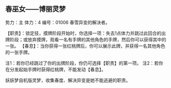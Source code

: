 
春巫女——博丽灵梦
-------------------------

势力：主
体力：4
编号：01006
春雪异变的解决者。

【职责】：锁定技，摸牌阶段开始时，你选择一项：失去1点体力并跳过此回合的出牌阶段；或放弃摸牌，观看一名有手牌的其他角色的手牌，然后你可以获得其中的一张。
【春息】：当你获得一张红桃牌后，你可以展示此牌，并获得一名其他角色的一张手牌。

注1：若你已经跳过了你的出牌阶段，你仍可选择【职责】的第一项。
注2：若你在分发起始手牌时获得红桃牌，不能发动【春息】。


妖妖梦自机版灵梦，收集春度、解决异变是她不能逃避的职责。